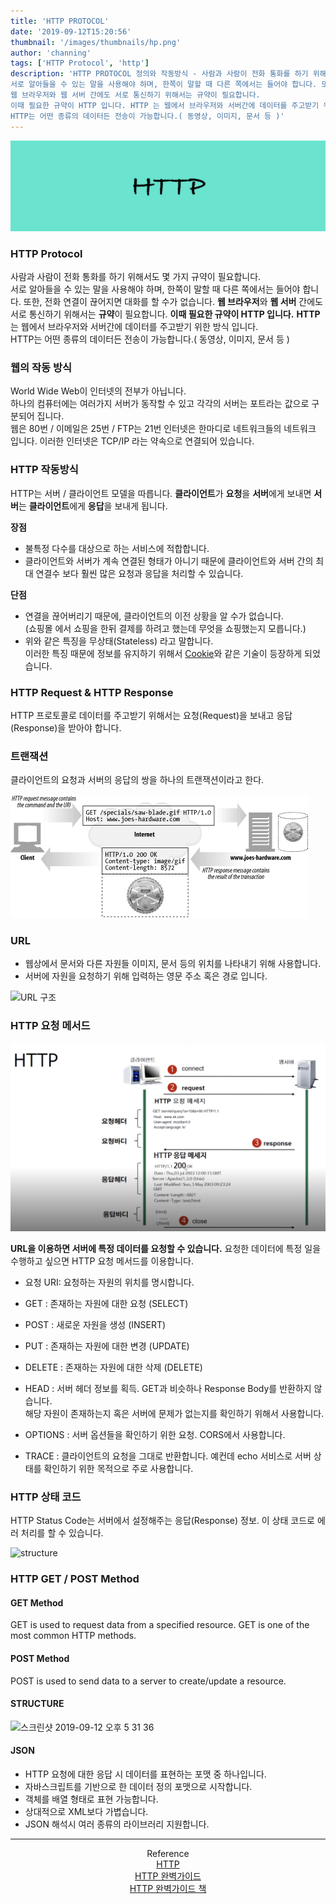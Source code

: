```yaml
---
title: 'HTTP PROTOCOL'
date: '2019-09-12T15:20:56'
thumbnail: '/images/thumbnails/hp.png'
author: 'channing'
tags: ['HTTP Protocol', 'http']
description: 'HTTP PROTOCOL 정의와 작동방식 - 사람과 사람이 전화 통화를 하기 위해서도 몇 가지 규약이 필요합니다.
서로 알아들을 수 있는 말을 사용해야 하며, 한쪽이 말할 때 다른 쪽에서는 들어야 합니다. 또한, 전화 연결이 끊어지면 대화를 할 수가 없습니다.
웹 브라우저와 웹 서버 간에도 서로 통신하기 위해서는 규약이 필요합니다.
이때 필요한 규약이 HTTP 입니다. HTTP 는 웹에서 브라우저와 서버간에 데이터를 주고받기 위한 방식 입니다.
HTTP는 어떤 종류의 데이터든 전송이 가능합니다.( 동영상, 이미지, 문서 등 )'
---
```


![ht](./hp.png)

### HTTP Protocol

사람과 사람이 전화 통화를 하기 위해서도 몇 가지 규약이 필요합니다.<br>
서로 알아들을 수 있는 말을 사용해야 하며, 한쪽이 말할 때 다른 쪽에서는 들어야 합니다. 또한, 전화 연결이 끊어지면 대화를 할 수가 없습니다.
**웹 브라우저**와 **웹 서버** 간에도 서로 통신하기 위해서는 **규약**이 필요합니다.
**이때 필요한 규약이 HTTP 입니다.** **HTTP** 는 웹에서 브라우저와 서버간에 데이터를 주고받기 위한 방식 입니다.<br>
HTTP는 어떤 종류의 데이터든 전송이 가능합니다.( 동영상, 이미지, 문서 등 )

### 웹의 작동 방식

World Wide Web이 인터넷의 전부가 아닙니다.<br>
하나의 컴퓨터에는 여러가지 서버가 동작할 수 있고 각각의 서버는 포트라는 값으로 구분되어 집니다.<br>
웹은 80번 / 이메일은 25번 / FTP는 21번 인터넷은 한마디로 네트워크들의 네트워크 입니다. 이러한 인터넷은 TCP/IP 라는 약속으로 연결되어 있습니다.

### HTTP 작동방식

HTTP는 서버 / 클라이언트 모델을 따릅니다.
**클라이언트**가 **요청**을 **서버**에게 보내면 **서버**는 **클라이언트**에게 **응답**을 보내게 됩니다.

**장점**

- 불특정 다수를 대상으로 하는 서비스에 적합합니다.<br>
- 클라이언트와 서버가 계속 연결된 형태가 아니기 때문에 클라이언트와 서버 간의 최대 연결수 보다 훨씬 많은 요청과 응답을 처리할 수 있습니다.

**단점**<br>

- 연결을 끊어버리기 때문에, 클라이언트의 이전 상황을 알 수가 없습니다.<br>(쇼핑몰 에서 쇼핑을 한뒤 결제를 하려고 했는데 무엇을 쇼핑했는지 모릅니다.)<br>
- 위와 같은 특징을 무상태(Stateless) 라고 말합니다.<br>
  이러한 특징 때문에 정보를 유지하기 위해서 [Cookie](https://developer-channing.com/ko/blog/2019/10/13/channing/)와 같은 기술이 등장하게 되었습니다.

### HTTP Request & HTTP Response

HTTP 프로토콜로 데이터를 주고받기 위해서는 요청(Request)을 보내고 응답(Response)을 받아야 합니다.

### 트랜잭션

클라이언트의 요청과 서버의 응답의 쌍을 하나의 트랜잭션이라고 한다.

![tra](./tra2.png)

### URL

- 웹상에서 문서와 다른 자원들 이미지, 문서 등의 위치를 나타내기 위해 사용합니다.
- 서버에 자원을 요청하기 위해 입력하는 영문 주소 혹은 경로 입니다.

![URL 구조](https://joshua1988.github.io/images/posts/web/http/url-structure.png)

### HTTP 요청 메서드

![HTTP](./web.png)

**URL을 이용하면 서버에 특정 데이터를 요청할 수 있습니다.** 요청한 데이터에 특정 일을 수행하고 싶으면 HTTP 요청 메서드를 이용합니다.<br>

- 요청 URI: 요청하는 자원의 위치를 명시합니다. <br>

- GET : 존재하는 자원에 대한 요청 (SELECT)<br>
- POST : 새로운 자원을 생성 (INSERT)<br>
- PUT : 존재하는 자원에 대한 변경 (UPDATE)<br>
- DELETE : 존재하는 자원에 대한 삭제 (DELETE)<br>
- HEAD : 서버 헤더 정보를 획득. GET과 비슷하나 Response Body를 반환하지 않습니다. <br>해당 자원이 존재하는지 혹은 서버에 문제가 없는지를 확인하기 위해서 사용합니다.<br>
- OPTIONS : 서버 옵션들을 확인하기 위한 요청. CORS에서 사용합니다.<br>
- TRACE : 클라이언트의 요청을 그대로 반환합니다. 예컨데 echo 서비스로 서버 상태를 확인하기 위한 목적으로 주로 사용합니다.

### HTTP 상태 코드

HTTP Status Code는 서버에서 설정해주는 응답(Response) 정보.
이 상태 코드로 에러 처리를 할 수 있습니다.

![structure](https://joshua1988.github.io/images/posts/web/http/http-full-structure.png)

### HTTP GET / POST Method

#### GET Method

GET is used to request data from a specified resource.
GET is one of the most common HTTP methods.

#### POST Method

POST is used to send data to a server to create/update a resource.

#### STRUCTURE

<img width="942" alt="스크린샷 2019-09-12 오후 5 31 36" src="https://user-images.githubusercontent.com/48753593/64767731-32ba1a00-d583-11e9-9e0a-46385afcfc00.png">

#### JSON

- HTTP 요청에 대한 응답 시 데이터를 표현하는 포맷 중 하나입니다.
- 자바스크립트를 기반으로 한 데이터 정의 포맷으로 시작합니다.
- 객체를 배열 형태로 표현 가능합니다.
- 상대적으로 XML보다 가볍습니다.
- JSON 해석시 여러 종류의 라이브러리 지원합니다.

<hr />

<center>

Reference <br>
[HTTP](https://www.edwith.org/boostcourse-web/lecture/16661/) <br>
[HTTP 완벽가이드](https://feel5ny.github.io/2019/08/18/HTTP_003_04/)<br>
[HTTP 완벽가이드 책](http://www.kyobobook.co.kr/product/detailViewKor.laf?ejkGb=KOR&mallGb=KOR&barcode=9788966261208&orderClick=LEa&Kc=)

</center>

